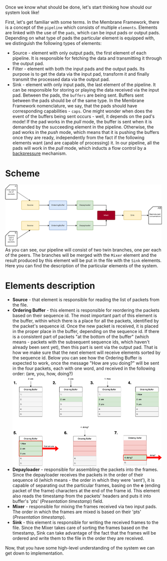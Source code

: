 Once we know what should be done, let's start thinking how should our system look like!

First, let's get familiar with some terms. In the Membrane Framework, there is a concept of the `pipeline` which consists of multiple `elements`. Elements are linked with the use of the `pads`, which can be input pads or output pads.
Depending on what type of pads the particular element is equipped with, we distinguish the following types of elements:
+ Source - element with only output pads, the first element of each pipeline. It is responsible for fetching the data and transmitting it through the output pad.
+ Filter - element with both the input pads and the output pads. Its purpose is to get the data via the input pad, transform it and finally transmit the processed data via the output pad.
+ Sink - element with only input pads, the last element of the pipeline. It can be responsible for storing or playing the data received via the input pad. 
Between the pads, the `buffers` are being sent. 
Buffers sent between the pads should be of the same type. In the Membrane Framework nomenclature, we say, that the pads should have corresponding capabilities - `caps`.
One might wonder when does the event of the buffers being sent occurs - well, it depends on the pad's mode!
If the pad works in the *pull* mode, the buffer is sent when it is demanded by the succeeding element in the pipeline.
Otherwise, the pad works in the *push* mode, which means that it is pushing the buffers once they are ready, independently from the fact if the following elements want (and are capable of processing) it.
In our pipeline, all the pads will work in the *pull* mode, which inducts a flow control by a [backpressure](https://medium.com/@jayphelps/backpressure-explained-the-flow-of-data-through-software-2350b3e77ce7) mechanism.
# Scheme
![Pipeline scheme](assets/images/basic_pipeline.png) <br>
As you can see, our pipeline will consist of two twin branches, one per each of the peers. The branches will be merged with the `Mixer` element and the result produced by this element will be put in the file with the `Sink` elements. 
Here you can find the description of the particular elements of the system.
# Elements description
+ **Source** - that element is responsible for reading the list of packets from the file. 
+ **Ordering Buffer** - this element is responsible for reordering the packets based on their sequence id. The most important part of this element is the buffer, within which there is a place for all the packets, identified by the packet's sequence id. Once the new packet is received, it is placed in the proper place in the buffer, depending on the sequence id. If there is a consistent part of packets "at the bottom of the buffer" (which means - packets with the subsequent sequence ids, which haven't already been sent yet), then this part is sent via the output pad. That is how we make sure that the next element will receive elements sorted by the sequence id. 
Below you can see how the Ordering Buffer is expected to work, once the message "How are you doing?" will be sent in the four packets, each with one word, and received in the following order: (are, you, how, doing?) <br>
![Ordering Buffer](assets/images/ordering_buffer.drawio.png) <br>
+ **Depayloader** - responsible for assembling the packets into the frames. Since the depayloader receives the packets in the order of their sequence id (which means - the order in which they were 'sent'), it is capable of separating out the particular frames, basing on the **e** (ending packet of the frame) characters at the end of the frame id. This element also reads the timestamp from the packets' headers and puts it into buffer's 'pts' (*Presentation timestamp*) field.
+ **Mixer** - responsible for mixing the frames received via two input pads. The order in which the frames are mixed is based on their 'pts' (*Presentation timestamp*).
+ **Sink** - this element is responsible for writing the received frames to the file. Since the Mixer takes care of sorting the frames based on the timestamp, Sink can take advantage of the fact that the frames will be ordered and write them to the file in the order they are received.

Now, that you have some high-level understanding of the system we can get down to implementation.